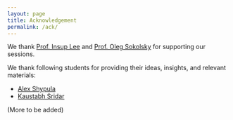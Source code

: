 ```yaml
---
layout: page
title: Acknowledgement
permalink: /ack/
---
```

We thank [Prof. Insup Lee](https://scholar.google.com/citations?user=qPlUgrgAAAAJ&hl=en) and [Prof. Oleg Sokolsky](https://scholar.google.com/citations?user=J0SKz5YAAAAJ&hl=en) for supporting our sessions.

We thank following students for providing their ideas, insights, and relevant materials:
- [Alex Shypula](https://alexshypula.github.io/)
- [Kaustabh Sridar](https://kaustubhsridhar.github.io/)

(More to be added)
